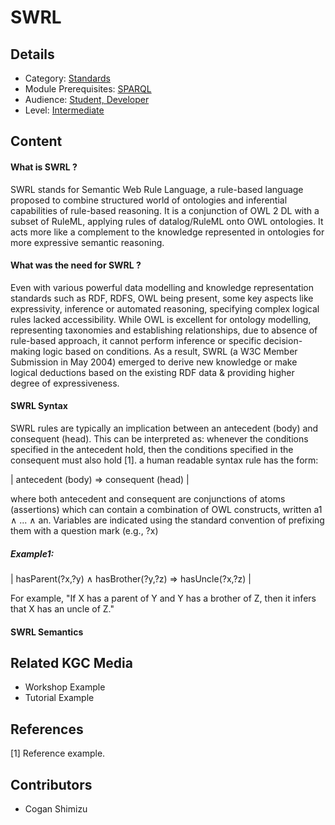 # SWRL
## Details
* Category: [Standards](../categories/Standards.md)
* Module Prerequisites: [SPARQL](../modules/SPARQL.md)
* Audience: [Student, Developer](../audiences/Student,_Developer.md)
* Level: [Intermediate](../levels/Intermediate.md)

## Content


#### What is SWRL ?

SWRL stands for Semantic Web Rule Language, a rule-based language proposed to combine structured world of ontologies and inferential capabilities of rule-based reasoning. It is a conjunction of OWL 2 DL with a subset of RuleML, applying rules of datalog/RuleML onto OWL ontologies. It acts more like a complement to the knowledge represented in ontologies for more expressive semantic reasoning.

#### What was the need for SWRL ?

Even with various powerful data modelling and knowledge representation standards such as RDF, RDFS, OWL being present, some key aspects like expressivity, inference or automated reasoning, specifying complex logical rules lacked accessibility. While OWL is excellent for ontology modelling, representing taxonomies and establishing relationships, due to absence of rule-based approach, it cannot perform inference or specific decision-making logic based on conditions. As a result, SWRL (a W3C Member Submission in May 2004) emerged to derive new knowledge or make logical deductions based on the existing RDF data & providing higher degree of expressiveness.

#### SWRL Syntax

SWRL rules are typically an implication between an antecedent (body) and consequent (head). This can be interpreted as: whenever the conditions specified in the antecedent hold, then the conditions specified in the consequent must also hold [1].
a human readable syntax rule has the form:

 | antecedent (body) ⇒ consequent (head) |

where both antecedent and consequent are conjunctions of atoms (assertions) which can contain a combination of OWL constructs, written a1 ∧ ... ∧ an. 
Variables are indicated using the standard convention of prefixing them with a question mark (e.g., ?x)

##### Example1:

| hasParent(?x,?y) ∧ hasBrother(?y,?z) ⇒ hasUncle(?x,?z) |

For example, "If X has a parent of Y and Y has a brother of Z, then it infers that X has an uncle of Z."

#### SWRL Semantics














## Related KGC Media
* Workshop Example
* Tutorial Example

## References
[1] Reference example.

## Contributors
* Cogan Shimizu
